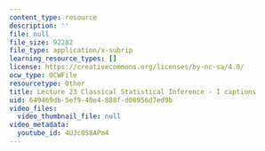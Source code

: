 ```yaml
---
content_type: resource
description: ''
file: null
file_size: 92282
file_type: application/x-subrip
learning_resource_types: []
license: https://creativecommons.org/licenses/by-nc-sa/4.0/
ocw_type: OCWFile
resourcetype: Other
title: Lecture 23 Classical Statistical Inference - I captions
uid: 649469db-5ef9-40e4-888f-d06956d7ed9b
video_files:
  video_thumbnail_file: null
video_metadata:
  youtube_id: 4UJc0S8APm4
---
```

